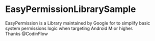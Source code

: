 # EasyPermissionLibrarySample
EasyPermission is a Library maintained by Google for to simplify basic system permissions logic when targeting Android M or higher.  
Thanks @CodinFlow
